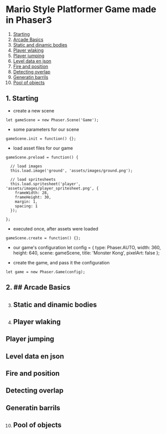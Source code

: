 # Mario Style Platformer Game made in Phaser3

1. [Starting](#1.-Starting)
2. [Arcade Basics](#Arcade-Basics)
3. [Static and dinamic bodies](#Static-and-dinamic-bodies)
4. [Player wlaking](#Player-wlaking)
5. [Player jumping](#player-jumping)
6. [Level data en json](#level-data-en-json)
7. [Fire and position](#fire-and-position)
8. [Detecting overlap](#detecting-overlap)
9. [Generatin barrils](#generatin-barrils)
10. [Pool of objects](#Pool-of-objects)

## 1. Starting

- create a new scene
~~~
let gameScene = new Phaser.Scene('Game');
~~~

- some parameters for our scene
~~~
gameScene.init = function() {};
~~~

- load asset files for our game
~~~
gameScene.preload = function() {

  // load images
  this.load.image('ground', 'assets/images/ground.png');

  // load spritesheets
  this.load.spritesheet('player', 'assets/images/player_spritesheet.png', {
    frameWidth: 28,
    frameHeight: 30,
    margin: 1,
    spacing: 1
  });

};
~~~

- executed once, after assets were loaded
~~~
gameScene.create = function() {};
~~~

- our game's configuration
let config = {
  type: Phaser.AUTO,
  width: 360,
  height: 640,
  scene: gameScene,
  title: 'Monster Kong',
  pixelArt: false
};

- create the game, and pass it the configuration
~~~
let game = new Phaser.Game(config);
~~~
## 2. ## Arcade Basics
3. ## Static and dinamic bodies
4. ## Player wlaking
## Player jumping
## Level data en json
## Fire and position
## Detecting overlap
## Generatin barrils
10. ## Pool of objects